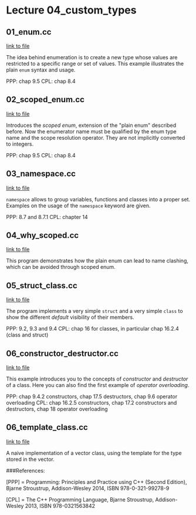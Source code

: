 # Lecture 04_custom_types


## 01_enum.cc

[link to file](./01_enum.cc)

The idea behind enumeration is to create a new type whose values are restricted to a specific range or set of values. This example illustrates the plain `enum` syntax and usage.

PPP: chap 9.5
CPL: chap 8.4



## 02_scoped_enum.cc

[link to file](./02_scoped_enum.cc)

Introduces the *scoped enum*, extension of the "plain enum" described before. Now the enumerator name must be qualified by the enum type name and the scope resolution operator. They are not implicitly converted to integers.

PPP: chap 9.5
CPL: chap 8.4



## 03_namespace.cc

[link to file](./04_namespace.cc)

`namespace` allows to group variables, functions and classes into a proper set. Examples on the usage of the `namespace` keyword are given.

PPP: 8.7 and 8.7.1
CPL: chapter 14



## 04_why_scoped.cc

[link to file](./03_why_scoped.cc)

This program demonstrates how the plain enum can lead to name clashing, which can be avoided through scoped enum.




## 05_struct_class.cc

[link to file](./05_struct_class.cc)

The program implements a very simple `struct` and a very simple `class` to show the different *default* visibility of their members.


PPP: 9.2, 9.3 and 9.4
CPL: chap 16 for classes, in particular chap 16.2.4 (class and struct)



## 06_constructor_destructor.cc

[link to file](./06_constructor_destructor.cc)

This example introduces you to the concepts of *constructor* and *destructor* of a class. Here you can also find the first example of *operator overloading*.

PPP: chap 9.4.2 constructors, chap 17.5 destructors, chap 9.6 operator overloading
CPL: chap 16.2.5 constructors, chap 17.2 constructors and destructors, chap 18 operator overloading



## 06_template_class.cc

[link to file](./06_template_class.cc)

A naive implementation of a vector class, using the template for the type stored in the vector.




###References:

[PPP] = Programming: Principles and Practice using C++ (Second Edition), Bjarne Stroustrup, Addison-Wesley 2014, ISBN 978-0-321-99278-9

[CPL] = The C++ Programming Language, Bjarne Stroustrup, Addison-Wesley 2013, ISBN 978-0321563842
